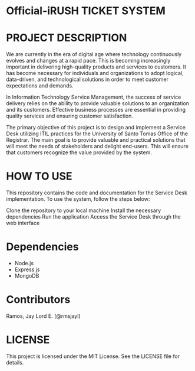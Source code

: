 # Official-iRUSH TICKET SYSTEM

# PROJECT DESCRIPTION
We are currently in the era of digital age where technology continuously evolves and changes at a rapid pace. This is becoming increasingly important in delivering high-quality products and services to customers. It has become necessary for individuals and organizations to adopt logical, data-driven, and technological solutions in order to meet customer expectations and demands.

In Information Technology Service Management, the success of service delivery relies on the ability to provide valuable solutions to an organization and its customers. Effective business processes are essential in providing quality services and ensuring customer satisfaction.

The primary objective of this project is to design and implement a Service Desk utilizing ITIL practices for the University of Santo Tomas Office of the Registrar. The main goal is to provide valuable and practical solutions that will meet the needs of stakeholders and delight end-users. This will ensure that customers recognize the value provided by the system.

# HOW TO USE
This repository contains the code and documentation for the Service Desk implementation. To use the system, follow the steps below:

Clone the repository to your local machine
Install the necessary dependencies
Run the application
Access the Service Desk through the web interface

# Dependencies
* Node.js
* Express.js
* MongoDB

# Contributors
Ramos, Jay Lord E. (@rmsjayl)

# LICENSE
This project is licensed under the MIT License. See the LICENSE file for details.
